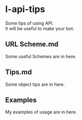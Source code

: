 # l-api-tips
Some tips of using API.<br/>
It will be useful to make your bot.

## URL Scheme.md
 Some useful Schemes are in here.
## Tips.md
 Some object tips are in here.
## Examples
 My examples of usage are in here.
